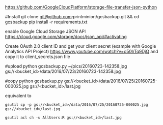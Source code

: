 https://github.com/GoogleCloudPlatform/storage-file-transfer-json-python

#Install
    git clone git@github.com:printminion/gcsbackup.git && cd gcsbackup
    pip install -r requirements.txt
    
enable  Google Cloud Storage JSON API
https://cloud.google.com/storage/docs/json_api/#activating

Create OAuth 2.0 client ID and get your client secret (example with Google Analytics API Project)
https://www.youtube.com/watch?v=o50lrTq9DjQ
and copy it to client_secrets.json file


#upload
    python gcsbackup.py ~/pics/20160723-142358.jpg gs://<bucket_id>/data/2016/07/23/20160723-142358.jpg

#copy
    python gcsbackup.py gs://<bucket_id>/data/2016/07/25/20160725-000025.jpg gs://<bucket_id>/last.jpg

equivalent to
    
    gsutil cp -p gs://<bucket_id>/data/2016/07/25/20160725-000025.jpg gs://<bucket_id>/last.jpg
    
    gsutil acl ch -u AllUsers:R gs://<bucket_id>/last.jpg
